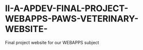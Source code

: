 # II-A-APDEV-FINAL-PROJECT-WEBAPPS-PAWS-VETERINARY-WEBSITE-
Final project website for our WEBAPPS subject
